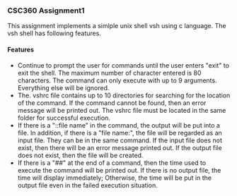 ### CSC360 Assignment1 

This assignment implements a simlple unix shell vsh using c language. The vsh shell has following features. 

#### Features


- Continue to prompt the user for commands until the user enters "exit" to exit the shell. The maximum number of character entered is 80 characters. The command can only execute with up to 9 arguments. Everything else will be ignored.
- The. vshrc file contains up to 10 directories for searching for the location of the command. If the command cannot be found, then an error message will be printed out. The vshrc file must be located in the same folder for successful execution.
- If there is a "::file name" in the command, the output will be put into a file. In addition, if there is a "file name:", the file will be regarded as an input file. They can be in the same command. If the input file does not exist, then there will be an error message printed out. If the output file does not exist, then the file will be created.
- If there is a "##" at the end of a command, then the time used to execute the command will be printed out. If there is no output file, the time will display immediately; Otherwise, the time will be put in the output file even in the failed execution situation. 















